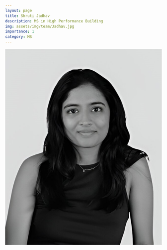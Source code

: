 ```yaml
---
layout: page
title: Shruti Jadhav
description: MS in High Performance Building
img: assets/img/team/Jadhav.jpg
importance: 1
category: MS
---
```


<div class="profile"> 
<img src="assets/img/team/Jadhav.jpg" class="img-fluid z-depth-1 rounded"/>
</div>
